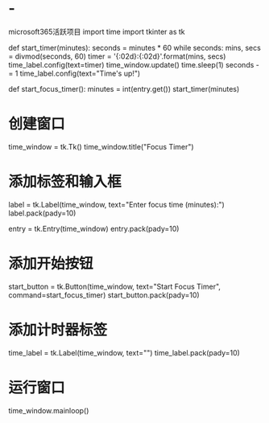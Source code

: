 # -
microsoft365活跃项目
import time
import tkinter as tk

def start_timer(minutes):
    seconds = minutes * 60
    while seconds:
        mins, secs = divmod(seconds, 60)
        timer = '{:02d}:{:02d}'.format(mins, secs)
        time_label.config(text=timer)
        time_window.update()
        time.sleep(1)
        seconds -= 1
    time_label.config(text="Time's up!")

def start_focus_timer():
    minutes = int(entry.get())
    start_timer(minutes)

# 创建窗口
time_window = tk.Tk()
time_window.title("Focus Timer")

# 添加标签和输入框
label = tk.Label(time_window, text="Enter focus time (minutes):")
label.pack(pady=10)

entry = tk.Entry(time_window)
entry.pack(pady=10)

# 添加开始按钮
start_button = tk.Button(time_window, text="Start Focus Timer", command=start_focus_timer)
start_button.pack(pady=10)

# 添加计时器标签
time_label = tk.Label(time_window, text="")
time_label.pack(pady=10)

# 运行窗口
time_window.mainloop()
